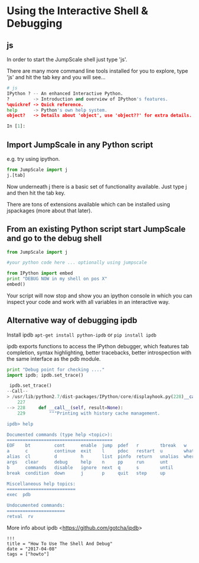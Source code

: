 # Using the Interactive Shell & Debugging

## js

In order to start the JumpScale shell just type 'js'.

There are many more command line tools installed for you to explore, type 'js' and hit the tab key and you will see...

```python
# js
IPython ? -- An enhanced Interactive Python.
?         -> Introduction and overview of IPython's features.
%quickref -> Quick reference.
help      -> Python's own help system.
object?   -> Details about 'object', use 'object??' for extra details.

In [1]:
```

## Import JumpScale in any Python script

e.g. try using ipython.

```python
from JumpScale import j
j.[tab]
```

Now underneath j there is a basic set of functionality available. Just type j and then hit the tab key.

There are tons of extensions available which can be installed using jspackages (more about that later).

## From an existing Python script start JumpScale and go to the debug shell

```python
from JumpScale import j

#your python code here ... optionally using jumpscale

from IPython import embed
print "DEBUG NOW in my shell on pos X"
embed()
```

Your script will now stop and show you an ipython console in which you can inspect your code and work with all variables in an interactive way.

## Alternative way of debugging ipdb

Install ipdb `apt-get install python-ipdb` or `pip install ipdb`

ipdb exports functions to access the IPython debugger, which features tab completion, syntax highlighting, better tracebacks, better introspection with the same interface as the pdb module.

```python
print "Debug point for checking ...."
import ipdb; ipdb.set_trace()

 ipdb.set_trace()
--Call--
> /usr/lib/python2.7/dist-packages/IPython/core/displayhook.py(228)__call__()
    227 
--> 228     def __call__(self, result=None):
    229         """Printing with history cache management.

ipdb> help

Documented commands (type help <topic>):
========================================
EOF    bt         cont      enable  jump  pdef   r        tbreak   w     
a      c          continue  exit    l     pdoc   restart  u        whatis
alias  cl         d         h       list  pinfo  return   unalias  where 
args   clear      debug     help    n     pp     run      unt    
b      commands   disable   ignore  next  q      s        until  
break  condition  down      j       p     quit   step     up     

Miscellaneous help topics:
==========================
exec  pdb

Undocumented commands:
======================
retval  rv
```

More info about ipdb \<<https://github.com/gotcha/ipdb>>

```
!!!
title = "How To Use The Shell And Debug"
date = "2017-04-08"
tags = ["howto"]
```
